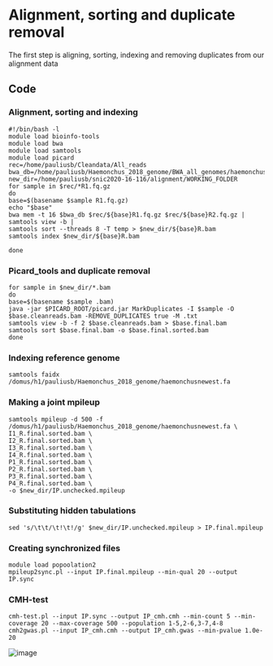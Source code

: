 # Alignment, sorting and duplicate removal
The first step is aligning, sorting, indexing and removing duplicates from our alignment data
## Code
### Alignment, sorting and indexing
``` shell
#!/bin/bash -l
module load bioinfo-tools
module load bwa
module load samtools
module load picard
rec=/home/pauliusb/Cleandata/All_reads
bwa_db=/home/pauliusb/Haemonchus_2018_genome/BWA_all_genomes/haemonchus_cc
new_dir=/home/pauliusb/snic2020-16-116/alignment/WORKING_FOLDER
for sample in $rec/*R1.fq.gz
do
base=$(basename $sample R1.fq.gz)
echo "$base"
bwa mem -t 16 $bwa_db $rec/${base}R1.fq.gz $rec/${base}R2.fq.gz |
samtools view -b |
samtools sort --threads 8 -T temp > $new_dir/${base}R.bam
samtools index $new_dir/${base}R.bam

done
```
### Picard_tools and duplicate removal
```shell
for sample in $new_dir/*.bam
do
base=$(basename $sample .bam)
java -jar $PICARD_ROOT/picard.jar MarkDuplicates -I $sample -O $base.cleanreads.bam -REMOVE_DUPLICATES true -M .txt
samtools view -b -f 2 $base.cleanreads.bam > $base.final.bam
samtools sort $base.final.bam -o $base.final.sorted.bam
done
```
### Indexing reference genome
``` shell
samtools faidx /domus/h1/pauliusb/Haemonchus_2018_genome/haemonchusnewest.fa
```
### Making a joint mpileup
``` shell
samtools mpileup -d 500 -f /domus/h1/pauliusb/Haemonchus_2018_genome/haemonchusnewest.fa \
I1_R.final.sorted.bam \
I2_R.final.sorted.bam \
I3_R.final.sorted.bam \
I4_R.final.sorted.bam \
P1_R.final.sorted.bam \
P2_R.final.sorted.bam \
P3_R.final.sorted.bam \
P4_R.final.sorted.bam \
-o $new_dir/IP.unchecked.mpileup
```
### Substituting hidden tabulations
``` shell
sed 's/\t\t/\t!\t!/g' $new_dir/IP.unchecked.mpileup > IP.final.mpileup
```
### Creating synchronized files
``` shell
module load popoolation2
mpileup2sync.pl --input IP.final.mpileup --min-qual 20 --output IP.sync
```
### CMH-test
``` shell
cmh-test.pl --input IP.sync --output IP_cmh.cmh --min-count 5 --min-coverage 20 --max-coverage 500 --population 1-5,2-6,3-7,4-8
cmh2gwas.pl --input IP_cmh.cmh --output IP_cmh.gwas --min-pvalue 1.0e-20
```
![image](L:/igv_snapshot.png)
